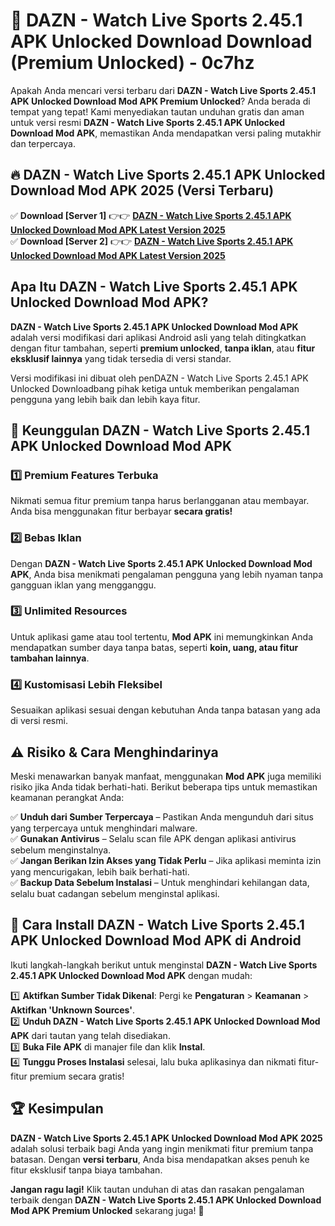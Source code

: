 # 🎯 DAZN - Watch Live Sports 2.45.1 APK Unlocked Download  Download (Premium Unlocked) -  0c7hz

Apakah Anda mencari versi terbaru dari **DAZN - Watch Live Sports 2.45.1 APK Unlocked Download Mod APK Premium Unlocked**? Anda berada di tempat yang tepat! Kami menyediakan tautan unduhan gratis dan aman untuk versi resmi **DAZN - Watch Live Sports 2.45.1 APK Unlocked Download Mod APK**, memastikan Anda mendapatkan versi paling mutakhir dan terpercaya.

## 🔥 DAZN - Watch Live Sports 2.45.1 APK Unlocked Download Mod APK 2025 (Versi Terbaru)

✅ **Download [Server 1]** 👉👉 [**DAZN - Watch Live Sports 2.45.1 APK Unlocked Download Mod APK Latest Version 2025**](https://momento.my/?title=DAZN_-_Watch_Live_Sports_2.45.1_APK_Unlocked_Download)  
✅ **Download [Server 2]** 👉👉 [**DAZN - Watch Live Sports 2.45.1 APK Unlocked Download Mod APK Latest Version 2025**](https://momento.my/?title=DAZN_-_Watch_Live_Sports_2.45.1_APK_Unlocked_Download)  

## Apa Itu DAZN - Watch Live Sports 2.45.1 APK Unlocked Download Mod APK?

**DAZN - Watch Live Sports 2.45.1 APK Unlocked Download Mod APK** adalah versi modifikasi dari aplikasi Android asli yang telah ditingkatkan dengan fitur tambahan, seperti **premium unlocked**, **tanpa iklan**, atau **fitur eksklusif lainnya** yang tidak tersedia di versi standar.

Versi modifikasi ini dibuat oleh penDAZN - Watch Live Sports 2.45.1 APK Unlocked Downloadbang pihak ketiga untuk memberikan pengalaman pengguna yang lebih baik dan lebih kaya fitur.

## 🎯 Keunggulan DAZN - Watch Live Sports 2.45.1 APK Unlocked Download Mod APK

### 1️⃣ Premium Features Terbuka
Nikmati semua fitur premium tanpa harus berlangganan atau membayar. Anda bisa menggunakan fitur berbayar **secara gratis!**

### 2️⃣ Bebas Iklan
Dengan **DAZN - Watch Live Sports 2.45.1 APK Unlocked Download Mod APK**, Anda bisa menikmati pengalaman pengguna yang lebih nyaman tanpa gangguan iklan yang mengganggu.

### 3️⃣ Unlimited Resources
Untuk aplikasi game atau tool tertentu, **Mod APK** ini memungkinkan Anda mendapatkan sumber daya tanpa batas, seperti **koin, uang, atau fitur tambahan lainnya**.

### 4️⃣ Kustomisasi Lebih Fleksibel
Sesuaikan aplikasi sesuai dengan kebutuhan Anda tanpa batasan yang ada di versi resmi.

## ⚠️ Risiko & Cara Menghindarinya

Meski menawarkan banyak manfaat, menggunakan **Mod APK** juga memiliki risiko jika Anda tidak berhati-hati. Berikut beberapa tips untuk memastikan keamanan perangkat Anda:

✅ **Unduh dari Sumber Terpercaya** – Pastikan Anda mengunduh dari situs yang terpercaya untuk menghindari malware.  
✅ **Gunakan Antivirus** – Selalu scan file APK dengan aplikasi antivirus sebelum menginstalnya.  
✅ **Jangan Berikan Izin Akses yang Tidak Perlu** – Jika aplikasi meminta izin yang mencurigakan, lebih baik berhati-hati.  
✅ **Backup Data Sebelum Instalasi** – Untuk menghindari kehilangan data, selalu buat cadangan sebelum menginstal aplikasi.

## 📌 Cara Install DAZN - Watch Live Sports 2.45.1 APK Unlocked Download Mod APK di Android

Ikuti langkah-langkah berikut untuk menginstal **DAZN - Watch Live Sports 2.45.1 APK Unlocked Download Mod APK** dengan mudah:

1️⃣ **Aktifkan Sumber Tidak Dikenal**: Pergi ke **Pengaturan** > **Keamanan** > **Aktifkan 'Unknown Sources'**.  
2️⃣ **Unduh DAZN - Watch Live Sports 2.45.1 APK Unlocked Download Mod APK** dari tautan yang telah disediakan.  
3️⃣ **Buka File APK** di manajer file dan klik **Instal**.  
4️⃣ **Tunggu Proses Instalasi** selesai, lalu buka aplikasinya dan nikmati fitur-fitur premium secara gratis!

## 🏆 Kesimpulan

**DAZN - Watch Live Sports 2.45.1 APK Unlocked Download Mod APK 2025** adalah solusi terbaik bagi Anda yang ingin menikmati fitur premium tanpa batasan. Dengan **versi terbaru**, Anda bisa mendapatkan akses penuh ke fitur eksklusif tanpa biaya tambahan.

**Jangan ragu lagi!** Klik tautan unduhan di atas dan rasakan pengalaman terbaik dengan **DAZN - Watch Live Sports 2.45.1 APK Unlocked Download Mod APK Premium Unlocked** sekarang juga! 🚀
